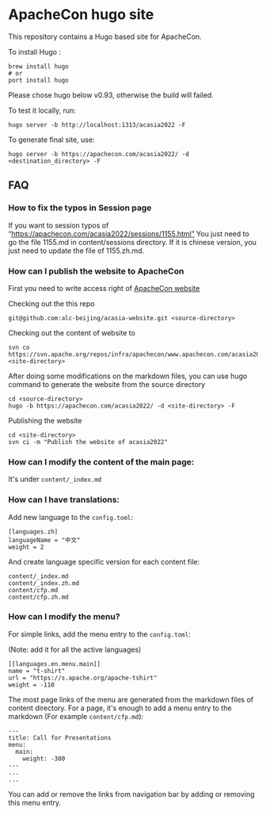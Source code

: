 # ApacheCon hugo site

This repository contains a Hugo based site for ApacheCon.

To install Hugo :

```
brew install hugo
# or
port install hugo
```

Please chose hugo below v0.93, otherwise the build will failed.  

To test it locally, run:

```
hugo server -b http://localhost:1313/acasia2022 -F
```

To generate final site, use:


```
hugo server -b https://apachecon.com/acasia2022/ -d <destination_directory> -F
```

## FAQ

### How to fix the typos in Session page
If you want to session typos of “https://apachecon.com/acasia2022/sessions/1155.html”
You just need to go the file 1155.md in content/sessions directory.
If it is chinese version, you just need to update the file of 1155.zh.md.


### How can I publish the website to ApacheCon
First you need to write access right of [ApacheCon website](https://svn.apache.org/repos/infra/apachecon/www.apachecon.com/acasia2022/)

Checking out the this repo
```
git@github.com:alc-beijing/acasia-website.git <source-directory>
```

Checking out the content of website to <site-directory>
```
svn co https://svn.apache.org/repos/infra/apachecon/www.apachecon.com/acasia2022/ <site-directory>
```

After doing some modifications on the markdown files, you can use hugo command to generate the website from the source directory
```
cd <source-directory>
hugo -b https://apachecon.com/acasia2022/ -d <site-directory> -F
```

Publishing the website
```
cd <site-directory>
svn ci -m "Publish the website of acasia2022"
```

### How can I modify the content of the main page:

It's under `content/_index.md`

### How can I have translations:

Add new language to the `config.toml`:

```
[languages.zh]
languageName = "中文"
weight = 2
```

And create language specific version for each content file:

```
content/_index.md
content/_index.zh.md
content/cfp.md
content/cfp.zh.md
```

### How can I modify the menu?

For simple links, add the menu entry to the `config.toml`:

(Note: add it for all the active languages)

```
[[languages.en.menu.main]]
name = "t-shirt"
url = "https://s.apache.org/apache-tshirt"
weight = -110
```

The most page links of the menu are generated from the markdown files of content directory.
For a page, it's enough to add a menu entry to the markdown (For example `content/cfp.md`):

```
---
title: Call for Presentations
menu:
  main:
    weight: -300
---
...
...
```

You can add or remove the links from navigation bar by adding or removing this menu entry.
